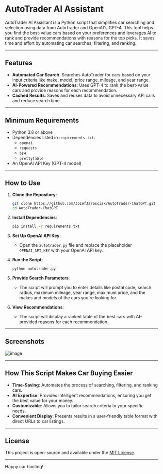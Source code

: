 
# AutoTrader AI Assistant

AutoTrader AI Assistant is a Python script that simplifies car searching and selection using data from AutoTrader and OpenAI's GPT-4. This tool helps you find the best-value cars based on your preferences and leverages AI to rank and provide recommendations with reasons for the top picks. It saves time and effort by automating car searches, filtering, and ranking.

---

## Features
- **Automated Car Search**: Searches AutoTrader for cars based on your input criteria like make, model, price range, mileage, and year range.
- **AI-Powered Recommendations**: Uses GPT-4 to rank the best-value cars and provide reasons for each recommendation.
- **Cached Results**: Saves and reuses data to avoid unnecessary API calls and reduce search time.

---

## Minimum Requirements
- Python 3.8 or above
- Dependencies listed in `requirements.txt`:
  - `openai`
  - `requests`
  - `bs4`
  - `prettytable`
- An OpenAI API Key (GPT-4 model)

---

## How to Use
1. **Clone the Repository**:
    ```bash
    git clone https://github.com/JozefJarosciak/AutoTrader-ChatGPT.git
    cd AutoTrader-ChatGPT
    ```

2. **Install Dependencies**:
    ```bash
    pip install -r requirements.txt
    ```

3. **Set Up OpenAI API Key**:
   - Open the `autotrader.py` file and replace the placeholder `OPENAI_API_KEY` with your OpenAI API key.

4. **Run the Script**:
    ```bash
    python autotrader.py
    ```

5. **Provide Search Parameters**:
   - The script will prompt you to enter details like postal code, search radius, maximum mileage, year range, maximum price, and the makes and models of the cars you're looking for.

6. **View Recommendations**:
   - The script will display a ranked table of the best cars with AI-provided reasons for each recommendation.

---

## Screenshots
![image](https://github.com/user-attachments/assets/f0aaa87f-3572-4f84-8881-bb60c3144f01)


---

## How This Script Makes Car Buying Easier
- **Time-Saving**: Automates the process of searching, filtering, and ranking cars.
- **AI Expertise**: Provides intelligent recommendations, ensuring you get the best value for your money.
- **Customizable**: Allows you to tailor search criteria to your specific needs.
- **Convenient Display**: Presents results in a user-friendly table format with direct URLs to car listings.

---

## License
This project is open-source and available under the [MIT License](LICENSE).

---

Happy car hunting!
